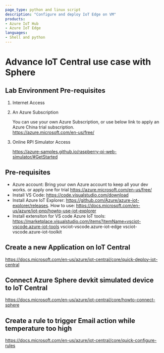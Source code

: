 ```yaml
---
page_type: python and linux script
description: "Configure and deploy IoT Edge on VM"
products:
- Azure IoT Hub
- Azure IoT Edge
languages:
- Shell and python
---
```


# Advance IoT Central use case with Sphere 


## Lab Environment Pre-requisites
1. Internet Access 
2. An Azure Subscription
    
    You can use your own Azure Subscription, or use below link to apply an Azure China trial subscription.    
    https://azure.microsoft.com/en-us/free/
    
3. Online RPI Simulator Access
    
    https://azure-samples.github.io/raspberry-pi-web-simulator/#GetStarted


## Pre-requisites
* Azure account: 
    Bring your own Azure account to keep all your dev works. 
    or apply one for trial https://azure.microsoft.com/en-us/free/
* Install VS Code:
    https://code.visualstudio.com/download
* Install Azure IoT Explorer:
    https://github.com/Azure/azure-iot-explorer/releases. How to use: https://docs.microsoft.com/en-us/azure/iot-pnp/howto-use-iot-explorer
* Install extensiton for VS code
    Azure IoT tools: https://marketplace.visualstudio.com/items?itemName=vsciot-vscode.azure-iot-tools
    vsciot-vscode.azure-iot-edge
    vsciot-vscode.azure-iot-toolkit


## Create a new Application on IoT Central 

https://docs.microsoft.com/en-us/azure/iot-central/core/quick-deploy-iot-central

## Connect Azure Sphere devkit simulated device to IoT Central

https://docs.microsoft.com/en-us/azure/iot-central/core/howto-connect-sphere


## Create a rule to trigger Email action while temperature too high

https://docs.microsoft.com/en-us/azure/iot-central/core/quick-configure-rules



